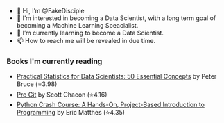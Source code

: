 - 👋 Hi, I’m @FakeDisciple
- 👀 I’m interested in becoming a Data Scientist, with a long term goal of becoming a Machine Learning Speacialist.
- 🌱 I’m currently learning to become a Data Scientist.
- 📫 How to reach me will be revealed in due time.

### Books I'm currently reading
<!-- GOODREADS-LIST:START -->
- [Practical Statistics for Data Scientists: 50 Essential Concepts](https://www.goodreads.com/review/show/4440575593?utm_medium=api&utm_source=rss) by Peter Bruce (⭐️3.98)
- [Pro Git](https://www.goodreads.com/review/show/4440573785?utm_medium=api&utm_source=rss) by Scott Chacon (⭐️4.16)
- [Python Crash Course: A Hands-On, Project-Based Introduction to Programming](https://www.goodreads.com/review/show/4440571801?utm_medium=api&utm_source=rss) by Eric Matthes (⭐️4.35)
<!-- GOODREADS-LIST:END -->
